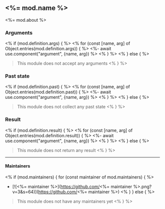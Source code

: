 ## <%= mod.name %>

<%= mod.about %>

### Arguments

<% if (mod.definition.args) { %>
<% for (const [name, arg] of Object.entries(mod.definition.args)) { %>
<%- await use.component("argument", {name, arg}) %>
<% } %>
<% } else { %>
> This module does not accept any arguments
<% } %>

### Past state

<% if (mod.definition.past) { %>
<% for (const [name, arg] of Object.entries(mod.definition.past)) { %>
<%- await use.component("argument", {name, arg}) %>
<% } %>
<% } else { %>
> This module does not collect any past state
<% } %>

### Result

<% if (mod.definition.result) { %>
<% for (const [name, arg] of Object.entries(mod.definition.result)) { %>
<%- await use.component("argument", {name, arg}) %>
<% } %>
<% } else { %>
> This module does not return any result
<% } %>

___

#### Maintainers

<% if (mod.maintainers) { for (const maintainer of mod.maintainers) { %>
* [![<%= maintainer %>](https://github.com/<%= maintainer %>.png?v=3&s=64)](https://github.com/<%= maintainer %>)
<% } } else { %>
> This module does not have any maintainers yet
<% } %>